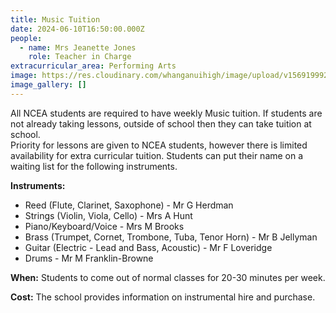 ```yaml
---
title: Music Tuition
date: 2024-06-10T16:50:00.000Z
people:
  - name: Mrs Jeanette Jones
    role: Teacher in Charge
extracurricular_area: Performing Arts
image: https://res.cloudinary.com/whanganuihigh/image/upload/v1569199921/Performing%20Arts/Music_Tuition.jpg
image_gallery: []
---
```

All NCEA students are required to have weekly Music tuition. If students are not already taking lessons, outside of school then they can take tuition at school.  
Priority for lessons are given to NCEA students, however there is limited availability for extra curricular tuition.  Students can put their name on a waiting list for the following instruments.

**Instruments:**

* Reed (Flute, Clarinet, Saxophone) - Mr G Herdman
* Strings (Violin, Viola, Cello) - Mrs A Hunt
* Piano/Keyboard/Voice - Mrs M Brooks
* Brass (Trumpet, Cornet, Trombone, Tuba, Tenor Horn) - Mr B Jellyman
* Guitar (Electric - Lead and Bass, Acoustic) - Mr F Loveridge
* Drums - Mr M Franklin-Browne


**When:** Students to come out of normal classes for 20-30 minutes per week.

**Cost:** The school provides information on instrumental hire and purchase.
